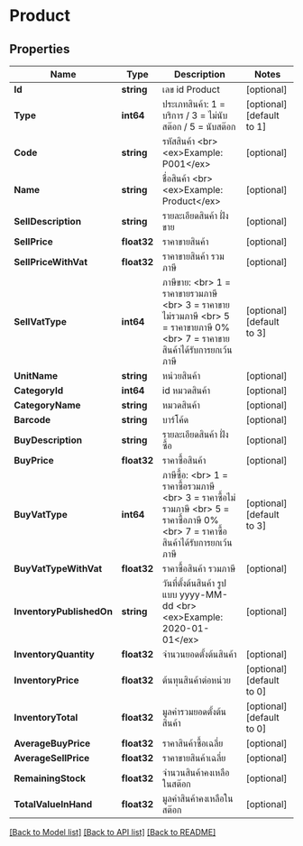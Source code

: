 # Product

## Properties

Name | Type | Description | Notes
------------ | ------------- | ------------- | -------------
**Id** | **string** | เลข id Product | [optional] 
**Type** | **int64** | ประเภทสินค้า: 1 &#x3D; บริการ / 3 &#x3D; ไม่นับสต๊อก / 5 &#x3D; นับสต๊อก | [optional] [default to 1]
**Code** | **string** | รหัสสินค้า &lt;br&gt; &lt;ex&gt;Example: P001&lt;/ex&gt; | [optional] 
**Name** | **string** | ชื่อสินค้า &lt;br&gt; &lt;ex&gt;Example: Product&lt;/ex&gt; | [optional] 
**SellDescription** | **string** | รายละเอียดสินค้า ฝั่งขาย | [optional] 
**SellPrice** | **float32** | ราคาขายสินค้า | [optional] 
**SellPriceWithVat** | **float32** | ราคาขายสินค้า รวมภาษี | [optional] 
**SellVatType** | **int64** | ภาษีขาย: &lt;br&gt; 1 &#x3D; ราคาขายรวมภาษี &lt;br&gt; 3 &#x3D; ราคาขายไม่รวมภาษี &lt;br&gt; 5 &#x3D; ราคาขายภาษี 0% &lt;br&gt; 7 &#x3D; ราคาขายสินค้าได้รับการยกเว้นภาษี | [optional] [default to 3]
**UnitName** | **string** | หน่วยสินค้า | [optional] 
**CategoryId** | **int64** | id หมวดสินค้า | [optional] 
**CategoryName** | **string** | หมวดสินค้า | [optional] 
**Barcode** | **string** | บาร์โค้ด | [optional] 
**BuyDescription** | **string** | รายละเอียดสินค้า ฝั่งซื้อ | [optional] 
**BuyPrice** | **float32** | ราคาซื้อสินค้า | [optional] 
**BuyVatType** | **int64** | ภาษีซื้อ: &lt;br&gt; 1 &#x3D; ราคาซื้อรวมภาษี &lt;br&gt; 3 &#x3D; ราคาซื้อไม่รวมภาษี &lt;br&gt; 5 &#x3D; ราคาซื้อภาษี 0% &lt;br&gt; 7 &#x3D; ราคาซื้อสินค้าได้รับการยกเว้นภาษี | [optional] [default to 3]
**BuyVatTypeWithVat** | **float32** | ราคาซื้อสินค้า รวมภาษี | [optional] 
**InventoryPublishedOn** | **string** | วันที่ตั้งต้นสินค้า รูปแบบ yyyy-MM-dd &lt;br&gt; &lt;ex&gt;Example: 2020-01-01&lt;/ex&gt; | [optional] 
**InventoryQuantity** | **float32** | จำนวนยอดตั้งต้นสินค้า | [optional] 
**InventoryPrice** | **float32** | ต้นทุนสินค้าต่อหน่วย | [optional] [default to 0]
**InventoryTotal** | **float32** | มูลค่ารวมยอดตั้งต้นสินค้า | [optional] [default to 0]
**AverageBuyPrice** | **float32** | ราคาสินค้าซื้อเฉลี่ย | [optional] 
**AverageSellPrice** | **float32** | ราคาขายสินค้าเฉลี่ย | [optional] 
**RemainingStock** | **float32** | จำนวนสินค้าคงเหลือในสต๊อก | [optional] 
**TotalValueInHand** | **float32** | มูลค่าสินค้าคงเหลือในสต๊อก | [optional] 

[[Back to Model list]](../README.md#documentation-for-models) [[Back to API list]](../README.md#documentation-for-api-endpoints) [[Back to README]](../README.md)


